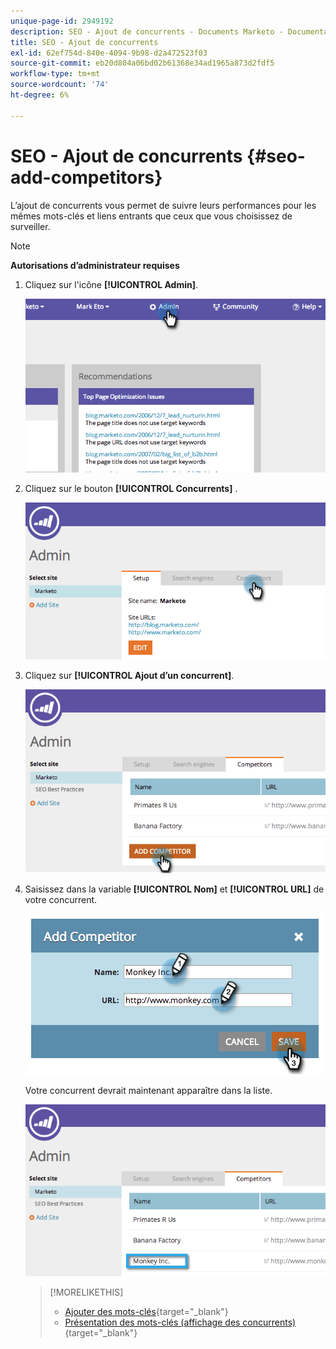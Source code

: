 ```yaml
---
unique-page-id: 2949192
description: SEO - Ajout de concurrents - Documents Marketo - Documentation du produit
title: SEO - Ajout de concurrents
exl-id: 62ef754d-840e-4094-9b98-d2a472523f03
source-git-commit: eb20d804a06bd02b61368e34ad1965a873d2fdf5
workflow-type: tm+mt
source-wordcount: '74'
ht-degree: 6%

---
```


# SEO - Ajout de concurrents {#seo-add-competitors}

L’ajout de concurrents vous permet de suivre leurs performances pour les mêmes mots-clés et liens entrants que ceux que vous choisissez de surveiller.

>[!NOTE]
>
>**Autorisations d’administrateur requises**

1. Cliquez sur l&#39;icône **[!UICONTROL Admin]**.

   ![](assets/image2014-9-17-21-3a12-3a15.png)

1. Cliquez sur le bouton **[!UICONTROL Concurrents]** .

   ![](assets/image2014-9-17-21-3a12-3a31.png)

1. Cliquez sur **[!UICONTROL Ajout d’un concurrent]**.

   ![](assets/image2014-9-17-21-3a12-3a38.png)

1. Saisissez dans la variable **[!UICONTROL Nom]** et **[!UICONTROL URL]** de votre concurrent.

   ![](assets/image2014-9-17-21-3a13-3a5.png)

   Votre concurrent devrait maintenant apparaître dans la liste.

   ![](assets/image2014-9-17-21-3a13-3a14.png)

   >[!MORELIKETHIS]
   >
   >* [Ajouter des mots-clés](/help/marketo/product-docs/additional-apps/seo/keywords/seo-add-keywords.md){target="_blank"}
   >* [Présentation des mots-clés (affichage des concurrents)](/help/marketo/product-docs/additional-apps/seo/keywords/seo-understanding-keywords.md){target="_blank"}

